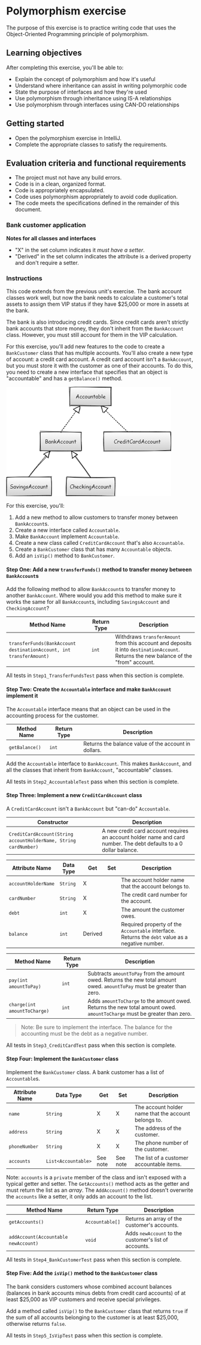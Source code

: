 # Polymorphism exercise

The purpose of this exercise is to practice writing code that uses the Object-Oriented Programming principle of polymorphism.

## Learning objectives

After completing this exercise, you'll be able to:

- Explain the concept of polymorphism and how it's useful
- Understand where inheritance can assist in writing polymorphic code
- State the purpose of interfaces and how they're used
- Use polymorphism through inheritance using IS-A relationships
- Use polymorphism through interfaces using CAN-DO relationships

## Getting started

- Open the polymorphism exercise in IntelliJ.
- Complete the appropriate classes to satisfy the requirements.

## Evaluation criteria and functional requirements

- The project must not have any build errors.
- Code is in a clean, organized format.
- Code is appropriately encapsulated.
- Code uses polymorphism appropriately to avoid code duplication.
- The code meets the specifications defined in the remainder of this document.

### Bank customer application

**Notes for all classes and interfaces**
- "X" in the set column indicates it *must have a setter*.
- "Derived" in the set column indicates the attribute is a derived property and don't require a setter.

### Instructions

This code extends from the previous unit's exercise. The bank account classes work well, but now the bank needs to calculate a customer's total assets to assign them VIP status if they have $25,000 or more in assets at the bank.

The bank is also introducing credit cards. Since credit cards aren't strictly bank accounts that store money, they don't inherit from the `BankAccount` class. However, you must still account for them in the VIP calculation.

For this exercise, you'll add new features to the code to create a `BankCustomer` class that has multiple accounts. You'll also create a new type of account: a credit card account. A credit card account isn't a `BankAccount`, but you must store it with the customer as one of their accounts. To do this, you need to create a new interface that specifies that an object is "accountable" and has a `getBalance()` method.

![Account Class Diagram](./bank-account-java.png)

For this exercise, you'll:

1. Add a new method to allow customers to transfer money between `BankAccount`s.
2. Create a new interface called `Accountable`.
3. Make `BankAccount` implement `Accountable`.
4. Create a new class called `CreditCardAccount` that's also `Accountable`.
5. Create a `BankCustomer` class that has many `Accountable` objects.
6. Add an `isVip()` method to `BankCustomer`.

#### Step One: Add a new `transferFunds()` method to transfer money between `BankAccount`s

Add the following method to allow `BankAccount`s to transfer money to another `BankAccount`. Where would you add this method to make sure it works the same for all `BankAccount`s, including `SavingsAccount` and `CheckingAccount`?

| Method Name                                                         | Return Type | Description                                                                             |
| ------------------------------------------------------------------- | ----------- | --------------------------------------------------------------------------------------- |
| `transferFunds(BankAccount destinationAccount, int transferAmount)` | `int`       | Withdraws `transferAmount` from this account and deposits it into `destinationAccount`. Returns the new balance of the "from" account. |

All tests in `Step1_TransferFundsTest` pass when this section is complete.

#### Step Two: Create the `Accountable` interface and make `BankAccount` implement it

The `Accountable` interface means that an object can be used in the accounting process for the customer.

| Method Name    | Return Type | Description                                          |
| -------------- | ----------- | ---------------------------------------------------- |
| `getBalance()` | `int`       | Returns the balance value of the account in dollars. |

Add the `Accountable` interface to `BankAccount`. This makes `BankAccount`, and all the classes that inherit from `BankAccount`, "accountable" classes.

All tests in `Step2_AccountableTest` pass when this section is complete.

#### Step Three: Implement a new `CreditCardAccount` class

A `CreditCardAccount` isn't a `BankAccount` but "can-do" `Accountable`.

| Constructor                                                         | Description                                                                                                            |
| ------------------------------------------------------------------- | ---------------------------------------------------------------------------------------------------------------------- |
| `CreditCardAccount(String accountHolderName, String cardNumber)` | A new credit card account requires an account holder name and card number. The debt defaults to a 0 dollar balance. |

| Attribute Name      | Data Type | Get     | Set | Description                                                                                      |
| ------------------- | --------- | ------- | --- | ------------------------------------------------------------------------------------------------ |
| `accountHolderName` | `String`  | X       |     | The account holder name that the account belongs to.                                             |
| `cardNumber`        | `String`  | X       |     | The credit card number for the account.                                                          |
| `debt`              | `int`     | X       |     | The amount the customer owes.                                                                    |
| `balance`           | `int`     | Derived |     | Required property of the `Accountable` interface. Returns the `debt` value as a negative number. |

| Method Name                  | Return Type | Description                                                                                                               |
| ---------------------------- | ----------- | ------------------------------------------------------------------------------------------------------------------------- |
| `pay(int amountToPay)`       | `int`       | Subtracts `amountToPay` from the amount owed. Returns the new total amount owed. `amountToPay` must be greater than zero. |
| `charge(int amountToCharge)` | `int`       | Adds `amountToCharge` to the amount owed. Returns the new total amount owed. `amountToCharge` must be greater than zero.  |

> Note: Be sure to implement the interface. The balance for the accounting must be the debt as a negative number.

All tests in `Step3_CreditCardTest` pass when this section is complete.

#### Step Four: Implement the `BankCustomer` class

Implement the `BankCustomer` class. A bank customer has a list of `Accountable`s.

| Attribute Name | Data Type           | Get      | Set      | Description                                          |
| -------------- | ------------------- | -------- | -------- | ---------------------------------------------------- |
| `name`         | `String`            | X        | X        | The account holder name that the account belongs to. |
| `address`      | `String`            | X        | X        | The address of the customer.                         |
| `phoneNumber`  | `String`            | X        | X        | The phone number of the customer.                    |
| `accounts`     | `List<Accountable>` | See note | See note | The list of a customer accountable items.            |

Note: `accounts` is a `private` member of the class and isn't exposed with a typical getter and setter. The `GetAccounts()` method acts as the getter and must return the list as an _array_. The `AddAccount()` method doesn't overwrite the `accounts` like a setter, it only adds an account to the list.

| Method Name                          | Return Type     | Description                                           |
| ------------------------------------ | --------------- | ----------------------------------------------------- |
| `getAccounts()`                      | `Accountable[]` | Returns an array of the customer's accounts.          |
| `addAccount(Accountable newAccount)` | `void`          | Adds `newAccount` to the customer's list of accounts. |

All tests in `Step4_BankCustomerTest` pass when this section is complete.

#### Step Five: Add the `isVip()` method to the `BankCustomer` class

The bank considers customers whose combined account balances (balances in bank accounts minus debts from credit card accounts) of at least $25,000 as VIP customers and receive special privileges.

Add a method called `isVip()` to the `BankCustomer` class that returns `true` if the sum of all accounts belonging to the customer is at least $25,000, otherwise returns `false`.

All tests in `Step5_IsVipTest` pass when this section is complete.

